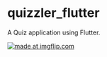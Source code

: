 # quizzler_flutter

A Quiz application using Flutter.

<a href="https://imgflip.com/gif/3ent2p"><img src="https://i.imgflip.com/3ent2p.gif" title="made at imgflip.com"/></a>
